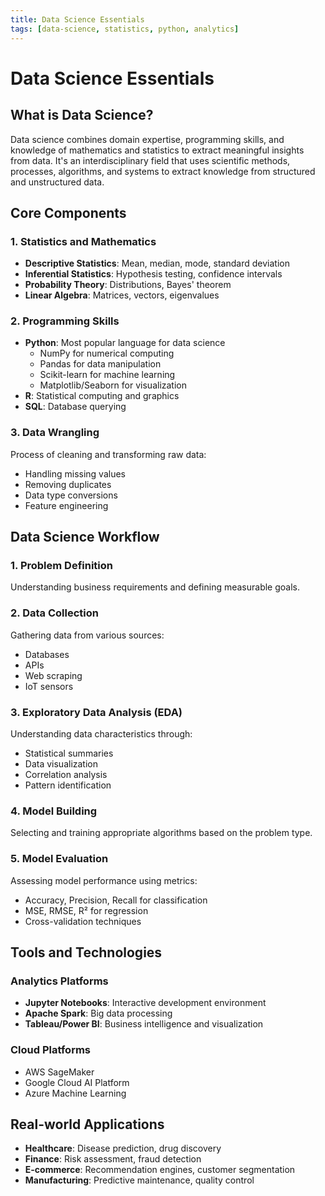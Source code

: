 ```yaml
---
title: Data Science Essentials
tags: [data-science, statistics, python, analytics]
---
```


# Data Science Essentials

## What is Data Science?

Data science combines domain expertise, programming skills, and knowledge of mathematics and statistics to extract meaningful insights from data. It's an interdisciplinary field that uses scientific methods, processes, algorithms, and systems to extract knowledge from structured and unstructured data.

## Core Components

### 1. Statistics and Mathematics
- **Descriptive Statistics**: Mean, median, mode, standard deviation
- **Inferential Statistics**: Hypothesis testing, confidence intervals
- **Probability Theory**: Distributions, Bayes' theorem
- **Linear Algebra**: Matrices, vectors, eigenvalues

### 2. Programming Skills
- **Python**: Most popular language for data science
  - NumPy for numerical computing
  - Pandas for data manipulation
  - Scikit-learn for machine learning
  - Matplotlib/Seaborn for visualization
- **R**: Statistical computing and graphics
- **SQL**: Database querying

### 3. Data Wrangling
Process of cleaning and transforming raw data:
- Handling missing values
- Removing duplicates
- Data type conversions
- Feature engineering

## Data Science Workflow

### 1. Problem Definition
Understanding business requirements and defining measurable goals.

### 2. Data Collection
Gathering data from various sources:
- Databases
- APIs
- Web scraping
- IoT sensors

### 3. Exploratory Data Analysis (EDA)
Understanding data characteristics through:
- Statistical summaries
- Data visualization
- Correlation analysis
- Pattern identification

### 4. Model Building
Selecting and training appropriate algorithms based on the problem type.

### 5. Model Evaluation
Assessing model performance using metrics:
- Accuracy, Precision, Recall for classification
- MSE, RMSE, R² for regression
- Cross-validation techniques

## Tools and Technologies

### Analytics Platforms
- **Jupyter Notebooks**: Interactive development environment
- **Apache Spark**: Big data processing
- **Tableau/Power BI**: Business intelligence and visualization

### Cloud Platforms
- AWS SageMaker
- Google Cloud AI Platform
- Azure Machine Learning

## Real-world Applications

- **Healthcare**: Disease prediction, drug discovery
- **Finance**: Risk assessment, fraud detection
- **E-commerce**: Recommendation engines, customer segmentation
- **Manufacturing**: Predictive maintenance, quality control